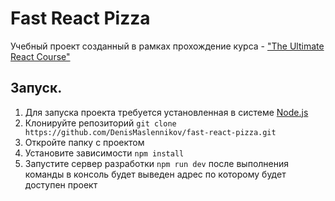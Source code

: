 # Fast React Pizza
Учебный проект созданный в рамках прохождение курса - ["The Ultimate React Course"](https://www.udemy.com/course/the-ultimate-react-course/)

## Запуск.
1) Для запуска проекта требуется установленная в системе [Node.js](https://nodejs.org/en)
2) Клонируйте репозиторий `git clone https://github.com/DenisMaslennikov/fast-react-pizza.git`
3) Откройте папку с проектом
4) Установите зависимости `npm install`
5) Запустите сервер разработки `npm run dev` после выполнения команды в консоль будет выведен адрес по которому будет доступен проект